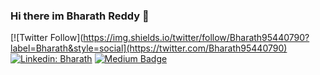 ### Hi there im Bharath Reddy 👋
[![Twitter Follow](https://img.shields.io/twitter/follow/Bharath95440790?label=Bharath&style=social](https://twitter.com/Bharath95440790)
[![Linkedin: Bharath](https://img.shields.io/badge/-Andrey%20Lukyanenko-blue?style=flat-square&logo=Linkedin&logoColor=white&link=https://www.linkedin.com/in/andlukyane/)](https://www.linkedin.com/in/bharath-k-reddy/)
[![Medium Badge](https://img.shields.io/badge/-artgor-000000?style=flat&labelColor=000000&logo=Medium&link=https://medium.com/@artgor)](https://medium.com/@reddybharath.khttps://medium.com/@reddybharath.k)
<!--
**bharathkreddy/bharathkreddy** is a ✨ _special_ ✨ repository because its `README.md` (this file) appears on your GitHub profile.

- 🔭 I’m currently working on ...
- 🌱 I’m currently learning ...
- 👯 I’m looking to collaborate on ...
- 🤔 I’m looking for help with ...
- 💬 Ask me about ...
- 📫 How to reach me: ...
- 😄 Pronouns: ...
- ⚡ Fun fact: ...
-->
